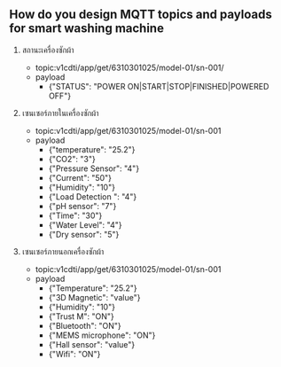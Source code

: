 ## How do you design MQTT topics and payloads for smart washing machine

1. สถานะเครื่องซักผ้า
    - topic:v1cdti/app/get/6310301025/model-01/sn-001/
    - payload
        - {"STATUS": "POWER ON|START|STOP|FINISHED|POWERED OFF"}
1. เซนเซอร์ภายในเครื่องซักผ้า
    - topic:v1cdti/app/get/6310301025/model-01/sn-001
    - payload
        - {"temperature": "25.2"}
        - {"CO2": "3"}
        - {"Pressure Sensor": "4"}
        - {"Current": "50"}
        - {"Humidity": "10"}
        - {"Load Detection ": "4"}
        - {"pH sensor": "7"}
        - {"Time": "30"}
        - {"Water Level": "4"}
        - {"Dry sensor": "5"}
        

 1. เซนเซอร์ภายนอกเครื่องซักผ้า
    - topic:v1cdti/app/get/6310301025/model-01/sn-001
    - payload
        - {"Temperature": "25.2"}
        - {"3D Magnetic": "value"}
        - {"Humidity": "10"}
        - {"Trust M": "ON"}
        - {"Bluetooth": "ON"}
        - {"MEMS microphone": "ON"}
        - {"Hall sensor": "value"}
        - {"Wifi": "ON"}



